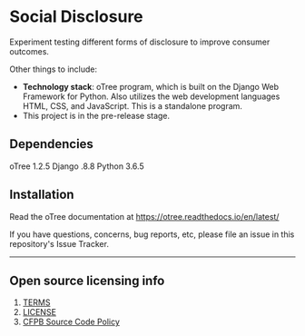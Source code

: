 
# Social Disclosure

Experiment testing different forms of disclosure to improve consumer outcomes. 

Other things to include:

  - **Technology stack**: oTree program, which is built on the Django Web Framework for Python. Also utilizes the web development languages HTML, CSS, and JavaScript. This is a standalone program.
  - This project is in the pre-release stage.


## Dependencies
oTree 1.2.5
Django .8.8
Python 3.6.5

## Installation
Read the oTree documentation at https://otree.readthedocs.io/en/latest/ 

If you have questions, concerns, bug reports, etc, please file an issue in this repository's Issue Tracker.

----

## Open source licensing info
1. [TERMS](TERMS.md)
2. [LICENSE](LICENSE)
3. [CFPB Source Code Policy](https://github.com/cfpb/source-code-policy/)

